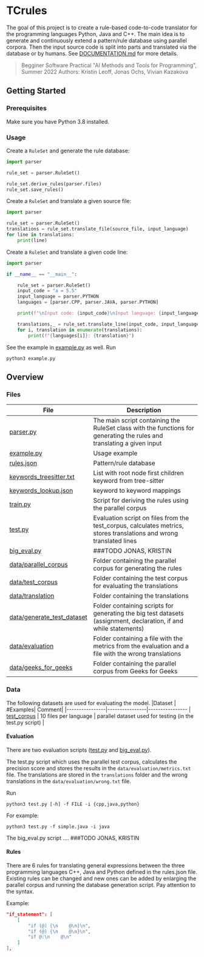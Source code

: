 # TCrules
The goal of this project is to create a rule-based code-to-code translator for the programming languages Python, Java and C++. The main idea is to generate and continuously extend a pattern/rule database using parallel corpora. Then the input source code is split into parts and translated via the database or by humans. See [DOCUMENTATION.md](DOCUMENTATION.md) for more details.

> Begginer Software Practical "AI Methods and Tools for Programming", Summer 2022 
> Authors: Kristin Leoff, Jonas Ochs, Vivian Kazakova

## Getting Started

### Prerequisites
Make sure you have Python 3.8 installed.

### Usage
Create a `RuleSet` and generate the rule database:
```python
import parser

rule_set = parser.RuleSet()

rule_set.derive_rules(parser.files)
rule_set.save_rules()
```
Create a `RuleSet` and translate a given source file:
```python
import parser

rule_set = parser.RuleSet()
translations = rule_set.translate_file(source_file, input_language)
for line in translations:
	print(line)
```
Create a `RuleSet` and translate a given code line:
```python
import parser

if __name__ == "__main__":

    rule_set = parser.RuleSet()
    input_code = "a = 5.5"
    input_language = parser.PYTHON
    languages = [parser.CPP, parser.JAVA, parser.PYTHON]

    print(f"\nInput code: {input_code}\nInput language: {input_language}\nTranslating...")

    translations,_ = rule_set.translate_line(input_code, input_language)
    for i, translation in enumerate(translations):
        print(f"{languages[i]}: {translation}")
```
See the example in [example.py](example.py) as well. Run
```
python3 example.py
```

## Overview
### Files
| File | Description |
| ---  | ---         |
|[parser.py](parser.py) | The main script containing the RuleSet class with the functions for generating the rules and translating a given input |
|[example.py](example.py) | Usage example |
|[rules.json](rules.json) | Pattern/rule database |
|[keywords_treesitter.txt](keywords_treesitter.txt) | List with root node first children keyword from tree-sitter |
|[keywords_lookup.json](keywords_lookup.json) | keyword to keyword mappings |
|[train.py](train.py) | Script for deriving the rules using the parallel corpus |
|[test.py](test.py) | Evaluation script on files from the test_corpus, calculates metrics, stores translations and wrong translated lines |
|[big_eval.py](big_eval.py) | ###TODO JONAS, KRISTIN |
|[data/parallel_corpus](data/parallel_corpus)| Folder containing the parallel corpus for generating the rules |
|[data/test_corpus](data/test_corpus)| Folder containing the test corpus for evaluating the translations |
|[data/translation](data/translations)| Folder containing the translations |
|[data/generate_test_dataset](data/generate_test_dataset)| Folder containing scripts for generating the big test datasets (assignment, declaration, if and while statements) |
|[data/evaluation](data/evaluation)| Folder containing a file with the metrics from the evaluation and a file with the wrong translations |
|[data/geeks_for_geeks](data/geeks_for_geeks)| Folder containing the parallel corpus from Geeks for Geeks |

### Data
The following datasets are used for evaluating the model.
|Dataset | #Examples| Comment|
|----------------|----------------|----------------
| [test_corpus](data/test_corpus) | 10 files per language | parallel dataset used for testing (in the test.py script) |

#### Evaluation

There are two evaluation scripts ([test.py](test.py) and [big_eval.py](big_eval.py)).

The test.py script which uses the parallel test corpus, calculates the precision score and stores the results in the `data/evaluation/metrics.txt` file. The translations are stored in the `translations` folder and the wrong translations in the `data/evaluation/wrong.txt` file.

Run
```
python3 test.py [-h] -f FILE -i {cpp,java,python}
```
For example:
```
python3 test.py -f simple.java -i java
```

The big_eval.py script .... ###TODO JONAS, KRISTIN

#### Rules
There are 6 rules for translating general expressions between the three programming languages C++, Java and Python defined in the rules.json file. Existing rules can be changed and new ones can be added by enlarging the parallel corpus and running the database generation script. Pay attention to the syntax.

Example:
```json
"if_statement": [
    [
        "if (@) {\n    @\n}\n",
        "if (@) {\n    @\n}\n",
        "if @:\n    @\n"
    ]
],
```
